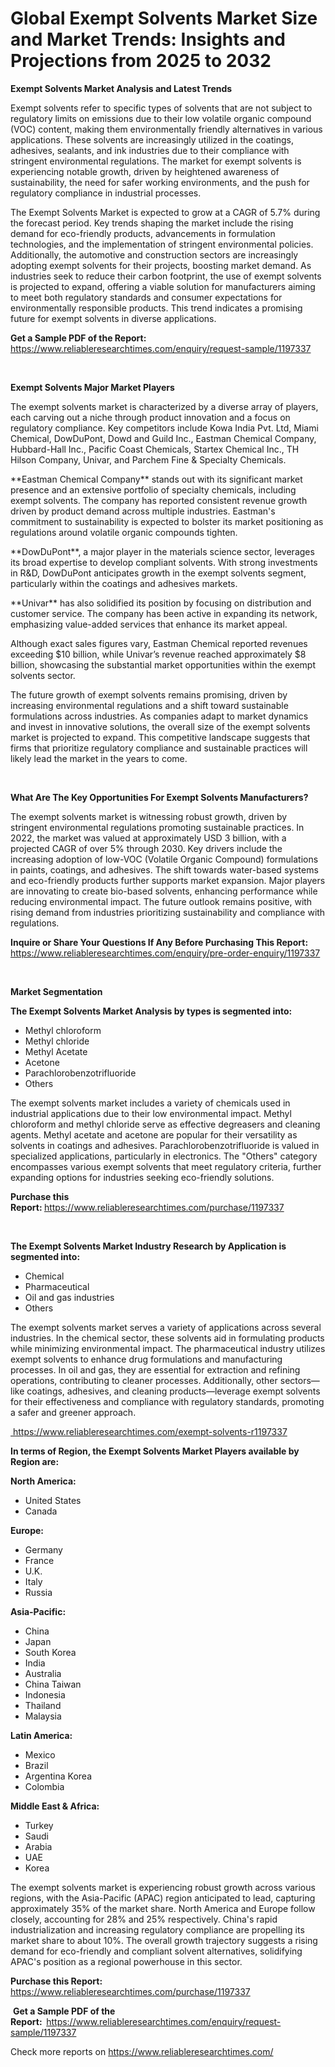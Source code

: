 <p><h1>Global Exempt Solvents Market Size and Market Trends: Insights and Projections from 2025 to 2032</h1></p><p><strong>Exempt Solvents Market Analysis and Latest Trends</strong></p>
<p><p>Exempt solvents refer to specific types of solvents that are not subject to regulatory limits on emissions due to their low volatile organic compound (VOC) content, making them environmentally friendly alternatives in various applications. These solvents are increasingly utilized in the coatings, adhesives, sealants, and ink industries due to their compliance with stringent environmental regulations. The market for exempt solvents is experiencing notable growth, driven by heightened awareness of sustainability, the need for safer working environments, and the push for regulatory compliance in industrial processes.</p><p>The Exempt Solvents Market is expected to grow at a CAGR of 5.7% during the forecast period. Key trends shaping the market include the rising demand for eco-friendly products, advancements in formulation technologies, and the implementation of stringent environmental policies. Additionally, the automotive and construction sectors are increasingly adopting exempt solvents for their projects, boosting market demand. As industries seek to reduce their carbon footprint, the use of exempt solvents is projected to expand, offering a viable solution for manufacturers aiming to meet both regulatory standards and consumer expectations for environmentally responsible products. This trend indicates a promising future for exempt solvents in diverse applications.</p></p>
<p><strong>Get a Sample PDF of the Report:&nbsp;</strong> <a href="https://www.reliableresearchtimes.com/enquiry/request-sample/1197337?utm_campaign=2638&utm_medium=2&utm_source=Github&utm_content=ia&utm_term=01042025&utm_id=exempt-solvents">https://www.reliableresearchtimes.com/enquiry/request-sample/1197337</a></p>
<p>&nbsp;</p>
<p><strong>Exempt Solvents Major Market Players</strong></p>
<p><p>The exempt solvents market is characterized by a diverse array of players, each carving out a niche through product innovation and a focus on regulatory compliance. Key competitors include Kowa India Pvt. Ltd, Miami Chemical, DowDuPont, Dowd and Guild Inc., Eastman Chemical Company, Hubbard-Hall Inc., Pacific Coast Chemicals, Startex Chemical Inc., TH Hilson Company, Univar, and Parchem Fine & Specialty Chemicals.</p><p>**Eastman Chemical Company** stands out with its significant market presence and an extensive portfolio of specialty chemicals, including exempt solvents. The company has reported consistent revenue growth driven by product demand across multiple industries. Eastman's commitment to sustainability is expected to bolster its market positioning as regulations around volatile organic compounds tighten.</p><p>**DowDuPont**, a major player in the materials science sector, leverages its broad expertise to develop compliant solvents. With strong investments in R&D, DowDuPont anticipates growth in the exempt solvents segment, particularly within the coatings and adhesives markets. </p><p>**Univar** has also solidified its position by focusing on distribution and customer service. The company has been active in expanding its network, emphasizing value-added services that enhance its market appeal. </p><p>Although exact sales figures vary, Eastman Chemical reported revenues exceeding $10 billion, while Univar’s revenue reached approximately $8 billion, showcasing the substantial market opportunities within the exempt solvents sector.</p><p>The future growth of exempt solvents remains promising, driven by increasing environmental regulations and a shift toward sustainable formulations across industries. As companies adapt to market dynamics and invest in innovative solutions, the overall size of the exempt solvents market is projected to expand. This competitive landscape suggests that firms that prioritize regulatory compliance and sustainable practices will likely lead the market in the years to come.</p></p>
<p>&nbsp;</p>
<p><strong>What Are The Key Opportunities For Exempt Solvents Manufacturers?</strong></p>
<p><p>The exempt solvents market is witnessing robust growth, driven by stringent environmental regulations promoting sustainable practices. In 2022, the market was valued at approximately USD 3 billion, with a projected CAGR of over 5% through 2030. Key drivers include the increasing adoption of low-VOC (Volatile Organic Compound) formulations in paints, coatings, and adhesives. The shift towards water-based systems and eco-friendly products further supports market expansion. Major players are innovating to create bio-based solvents, enhancing performance while reducing environmental impact. The future outlook remains positive, with rising demand from industries prioritizing sustainability and compliance with regulations.</p></p>
<p><strong>Inquire or Share Your Questions If Any Before Purchasing This Report:</strong> <a href="https://www.reliableresearchtimes.com/enquiry/pre-order-enquiry/1197337?utm_campaign=2638&utm_medium=2&utm_source=Github&utm_content=ia&utm_term=01042025&utm_id=exempt-solvents">https://www.reliableresearchtimes.com/enquiry/pre-order-enquiry/1197337</a></p>
<p>&nbsp;</p>
<p><strong>Market Segmentation</strong></p>
<p><strong>The Exempt Solvents Market Analysis by types is segmented into:</strong></p>
<p><ul><li>Methyl chloroform</li><li>Methyl chloride</li><li>Methyl Acetate</li><li>Acetone</li><li>Parachlorobenzotrifluoride</li><li>Others</li></ul></p>
<p><p>The exempt solvents market includes a variety of chemicals used in industrial applications due to their low environmental impact. Methyl chloroform and methyl chloride serve as effective degreasers and cleaning agents. Methyl acetate and acetone are popular for their versatility as solvents in coatings and adhesives. Parachlorobenzotrifluoride is valued in specialized applications, particularly in electronics. The "Others" category encompasses various exempt solvents that meet regulatory criteria, further expanding options for industries seeking eco-friendly solutions.</p></p>
<p><strong>Purchase this Report:&nbsp;</strong><a href="https://www.reliableresearchtimes.com/purchase/1197337?utm_campaign=2638&utm_medium=2&utm_source=Github&utm_content=ia&utm_term=01042025&utm_id=exempt-solvents">https://www.reliableresearchtimes.com/purchase/1197337</a></p>
<p>&nbsp;</p>
<p><strong>The Exempt Solvents Market Industry Research by Application is segmented into:</strong></p>
<p><ul><li>Chemical</li><li>Pharmaceutical</li><li>Oil and gas industries</li><li>Others</li></ul></p>
<p><p>The exempt solvents market serves a variety of applications across several industries. In the chemical sector, these solvents aid in formulating products while minimizing environmental impact. The pharmaceutical industry utilizes exempt solvents to enhance drug formulations and manufacturing processes. In oil and gas, they are essential for extraction and refining operations, contributing to cleaner processes. Additionally, other sectors—like coatings, adhesives, and cleaning products—leverage exempt solvents for their effectiveness and compliance with regulatory standards, promoting a safer and greener approach.</p></p>
<p><a href="https://www.reliableresearchtimes.com/exempt-solvents-r1197337?utm_campaign=2638&utm_medium=2&utm_source=Github&utm_content=ia&utm_term=01042025&utm_id=exempt-solvents">&nbsp;https://www.reliableresearchtimes.com/exempt-solvents-r1197337</a></p>
<p><strong>In terms of Region, the Exempt Solvents Market Players available by Region are:</strong></p>
<p>
    <p> <strong> North America: </strong>
        <ul>
            <li>United States</li>
            <li>Canada</li>
        </ul>
        </p> 
    <p> <strong> Europe: </strong>
        <ul>
            <li>Germany</li>
            <li>France</li>
            <li>U.K.</li>
            <li>Italy</li>
            <li>Russia</li>
        </ul>
        </p> 
    <p> <strong> Asia-Pacific: </strong>
        <ul>
            <li>China</li>
            <li>Japan</li>
            <li>South Korea</li>
            <li>India</li>
            <li>Australia</li>
            <li>China Taiwan</li>
            <li>Indonesia</li>
            <li>Thailand</li>
            <li>Malaysia</li>
        </ul>
        </p> 
    <p> <strong> Latin America: </strong>
        <ul>
            <li>Mexico</li>
            <li>Brazil</li>
            <li>Argentina Korea</li>
            <li>Colombia</li>
        </ul>
        </p> 
    <p> <strong> Middle East & Africa: </strong>
        <ul>
            <li>Turkey</li>
            <li>Saudi</li>
            <li>Arabia</li>
            <li>UAE</li>
            <li>Korea</li>
        </ul>
    </p>
    </p>
<p><p>The exempt solvents market is experiencing robust growth across various regions, with the Asia-Pacific (APAC) region anticipated to lead, capturing approximately 35% of the market share. North America and Europe follow closely, accounting for 28% and 25% respectively. China's rapid industrialization and increasing regulatory compliance are propelling its market share to about 10%. The overall growth trajectory suggests a rising demand for eco-friendly and compliant solvent alternatives, solidifying APAC's position as a regional powerhouse in this sector.</p></p>
<p><strong>Purchase this Report: </strong><a href="https://www.reliableresearchtimes.com/purchase/1197337?utm_campaign=2638&utm_medium=2&utm_source=Github&utm_content=ia&utm_term=01042025&utm_id=exempt-solvents">https://www.reliableresearchtimes.com/purchase/1197337</a></p>
<p>&nbsp;<strong>Get a Sample PDF of the Report:&nbsp;&nbsp;</strong><a href="https://www.reliableresearchtimes.com/enquiry/request-sample/1197337?utm_campaign=2638&utm_medium=2&utm_source=Github&utm_content=ia&utm_term=01042025&utm_id=exempt-solvents">https://www.reliableresearchtimes.com/enquiry/request-sample/1197337</a></p>
<p><strong></strong></p>
<p>Check more reports on <a href="https://www.reliableresearchtimes.com/?utm_campaign=2638&utm_medium=2&utm_source=Github&utm_content=ia&utm_term=01042025&utm_id=exempt-solvents">https://www.reliableresearchtimes.com/</a></p>